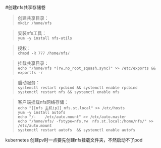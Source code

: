 #创建nfs共享存储卷
>创建共享目录：\
`mkdir /home/nfs` 

>安装nfs工具：\
`yum -y install nfs-utils`

>授权：\
`chmod -R 777 /home/nfs/`

>挂载共享目录：\
`echo "/home/nfs *(rw,no_root_squash,sync)" >> /etc/exports && exportfs -r`

>启动服务：\
`systemctl restart rpcbind && systemctl enable rpcbind`\
`systemctl restart nfs && systemctl enable nfs`

>客户端挂载nfs网络存储：\
`echo "[[nfs 主机ip]] nfs.st.local" >> /etc/hosts`\
`yum -y install autofs`\
`echo "/-    /etc/auto.mount" >> /etc/auto.master`\
`echo "/home/nfs/ -fstype=nfs,rw  nfs.st.local:/home/nfs/" >> /etc/auto.mount`\
`systemctl restart autofs  && systemctl enable autofs `

kubernetes 创建pv时一点要先创建nfs挂载文件夹，不然启动不了pod